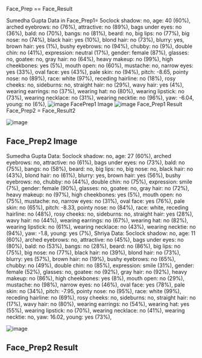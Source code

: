 Face_Prep == Face_Result

Sumedha Gupta Data in Face_Prep1= 5oclock shadow: no, age: 40 (60%), arched eyebrows: no (76%), attractive: no (89%), bags under eyes: no (36%), bald: no (70%), bangs: no (81%), beard: no, big lips: no (77%), big nose: no (74%), black hair: yes (10%), blond hair: no (73%), blurry: yes, brown hair: yes (1%), bushy eyebrows: no (94%), chubby: no (9%), double chin: no (41%), expression: neutral (17%), gender: female (87%), glasses: no, goatee: no, gray hair: no (64%), heavy makeup: no (99%), high cheekbones: yes (5%), mouth open: no (60%), mustache: no, narrow eyes: yes (33%), oval face: yes (43%), pale skin: no (94%), pitch: -8.65, pointy nose: no (89%), race: white (97%), receding hairline: no (18%), rosy cheeks: no, sideburns: no, straight hair: no (29%), wavy hair: yes (4%), wearing earrings: no (37%), wearing hat: no (80%), wearing lipstick: no (73%), wearing necklace: no (31%), wearing necktie: no (96%), yaw: -6.04, young: no (6%),
![image](https://user-images.githubusercontent.com/68991561/160293671-d7a04654-cc78-4739-86a3-a7ad459d7c2f.png)
FacePrep1 Image
![image](https://user-images.githubusercontent.com/68991561/160293652-a599c2ec-35b0-41f7-9cf6-6488c7e99b8b.png)
Face_Prep1 Result
Face_Prep2 = Face_Result2

![image](https://user-images.githubusercontent.com/68991561/160293601-5044362d-9790-4b15-8941-923d3f3e332e.png)
## Face_Prep2 Image
Sumedha Gupta Data: 5oclock shadow: no, age: 27 (60%), arched eyebrows: no, attractive: no (61%), bags under eyes: no (73%), bald: no (75%), bangs: no (58%), beard: no, big lips: no, big nose: no, black hair: no (43%), blond hair: no (61%), blurry: yes, brown hair: yes (56%), bushy eyebrows: no, chubby: no (44%), double chin: no (75%), expression: smile (7%), gender: female (90%), glasses: no, goatee: no, gray hair: no (72%), heavy makeup: no (97%), high cheekbones: yes (5%), mouth open: no (75%), mustache: no, narrow eyes: no (31%), oval face: yes (76%), pale skin: no (65%), pitch: -8.33, pointy nose: no (84%), race: white, receding hairline: no (48%), rosy cheeks: no, sideburns: no, straight hair: yes (28%), wavy hair: no (44%), wearing earrings: no (67%), wearing hat: no (82%), wearing lipstick: no (61%), wearing necklace: no (43%), wearing necktie: no (94%), yaw: -1.8, young: yes (7%),
Shriya Data: 5oclock shadow: no, age: 11 (60%), arched eyebrows: no, attractive: no (45%), bags under eyes: no (80%), bald: no (53%), bangs: no (28%), beard: no (86%), big lips: no (75%), big nose: no (77%), black hair: no (39%), blond hair: no (73%), blurry: yes (57%), brown hair: no (19%), bushy eyebrows: no (65%), chubby: no (49%), double chin: no (85%), expression: smile (31%), gender: female (52%), glasses: no, goatee: no (92%), gray hair: no (92%), heavy makeup: no (86%), high cheekbones: yes (8%), mouth open: no (29%), mustache: no (98%), narrow eyes: no (46%), oval face: yes (78%), pale skin: no (34%), pitch: -7.95, pointy nose: no (95%), race: white (99%), receding hairline: no (69%), rosy cheeks: no, sideburns: no, straight hair: no (17%), wavy hair: no (80%), wearing earrings: no (54%), wearing hat: yes (55%), wearing lipstick: no (70%), wearing necklace: no (41%), wearing necktie: no, yaw: 16.02, young: yes (73%),

![image](https://user-images.githubusercontent.com/68991561/160293593-6405cf81-a2e0-4ce5-b1be-cc0b61c8b570.png)
## Face_Prep2 Result
